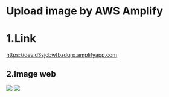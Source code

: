 # Upload image by AWS Amplify
# 1.Link
https://dev.d3sjcbwfbzdqrp.amplifyapp.com

## 2.Image web
<img src="https://www.flickr.com/photos/182131531@N04/51272563465/in/photostream/" >

<img src="https://www.flickr.com/gp/182131531@N04/7ijZ4r" >
